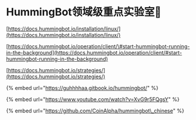 # HummingBot领域级重点实验室🚩

[https://docs.hummingbot.io/installation/linux/](https://docs.hummingbot.io/installation/linux/)

[https://docs.hummingbot.io/operation/client/\#start-hummingbot-running-in-the-background](https://docs.hummingbot.io/operation/client/#start-hummingbot-running-in-the-background)

[https://docs.hummingbot.io/strategies/](https://docs.hummingbot.io/strategies/)

{% embed url="https://guhhhhaa.gitbook.io/hummingbot/" %}

{% embed url="https://www.youtube.com/watch?v=XvG9r5FQgsY" %}



{% embed url="https://github.com/CoinAlpha/hummingbot\_chinese" %}



